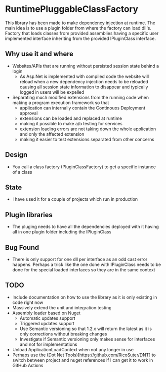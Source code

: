 # RuntimePluggableClassFactory
This library has been made to make dependency injection at runtime. The main idea is to use a plugin folder from where the factory can load dll's. Factory that loads classes from provided assemblies having a specific user implemented interface inheriting from the provided IPluginClass interface.

## Why use it and where
* Websites/APIs that are running without persisted session state behind a login
  * As Asp.Net is implemented with compiled code the website will reload when a new dependency injection needs to be reloaded causing all session state information to disappear and typically logged in users will be expelled
* Separating much modified extensions from the running code when making a program execution framework so that 
  * application can internally contain the Continouos Deployment approval
  * extensions can be loaded and replaced at runtime
  * making it possible to make a/b testing for services
  * extension loading errors are not taking down the whole application and only the affected extension
  * making it easier to test extensions separated from other concerns

## Design
* You call a class factory (PluginClassFactory) to get a specific instance of a class

## State
* I have used it for a couple of projects which run in production

## Plugin libraries
* The pluging needs to have all the dependencies deployed with it having all in one plugin folder including the IPluginClass

## Bug Found
* There is only support for one dll per interface as an odd cast error happens. Perhaps a trick like the one done with IPluginClass needs to be done for the special loaded interfaces so they are in the same context

## TODO
* Include documentation on how to use the library as it is only existing in code right now
* Massively extend the unit and integration testing
* Assembly loader based on Nuget
  * Automatic updates support 
  * Triggered updates support
  * Use Semantic versioning so that 1.2.x will return the latest as it is only corrections without breaking changes
  * Investigate if Semantic versioning only makes sense for interfaces and not for implementations
* Unload ApplicationLoadContext when not any longer in use
* Perhaps use the (Dot Net Tools)[https://github.com/RicoSuter/DNT] to switch between project and nuget references if I can get it to work in GitHub Actions
